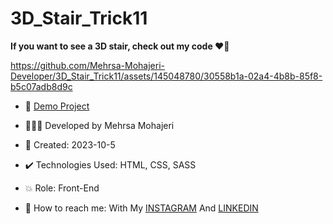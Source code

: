 # 3D_Stair_Trick11

**If you want to see a 3D stair, check out my code ♥️👀**

https://github.com/Mehrsa-Mohajeri-Developer/3D_Stair_Trick11/assets/145048780/30558b1a-02a4-4b8b-85f8-b5c07adb8d9c

- 🔗 [Demo Project](https://mehrsa-mohajeri-developer.github.io/3D_Stair_Trick11/)
  
- 👩🏻‍💻 Developed by Mehrsa Mohajeri

- 📆 Created: 2023-10-5

- ✔️ Technologies Used: HTML, CSS, SASS

- 💥 Role: Front-End

- 📲 How to reach me: With My [INSTAGRAM](https://www.instagram.com/mehrsa_mohajeri_developer) And [LINKEDIN](https://www.linkedin.com/in/mehrsa-mohajeri-developer)
